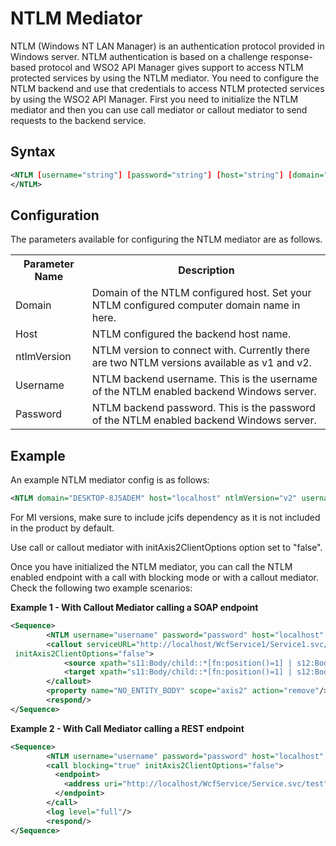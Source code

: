 # NTLM Mediator

NTLM (Windows NT LAN Manager) is an authentication protocol provided in Windows server. NTLM authentication is based on a challenge response-based protocol and WSO2 API Manager gives support to access NTLM protected services by using the NTLM mediator. You need to configure the NTLM backend and use that credentials to access NTLM protected services by using the WSO2 API Manager. First you need to initialize the NTLM mediator and then you can use call mediator or callout mediator to send requests to the backend service.

## Syntax

```xml
<NTLM [username="string"] [password="string"] [host="string"] [domain="string"] [ntlmVersion="string"]>
</NTLM>
```

## Configuration

The parameters available for configuring the NTLM mediator are as follows.

<table>
    <tr>
        <th>Parameter Name</th>
        <th>Description</th>
    </tr>
    <tr>
        <td>Domain</td>
        <td>Domain of the NTLM configured host. Set your NTLM configured computer domain name in here.</td>
    </tr>
    <tr>
        <td>Host</td>
        <td>NTLM configured the backend host name.</td>
    </tr>
    <tr>
        <td>ntlmVersion</td>
        <td>NTLM version to connect with. Currently there are two NTLM versions available as v1 and v2.</td>
    </tr>
    <tr>
        <td>Username</td>
        <td>NTLM backend username. This is the username of the NTLM enabled backend Windows server.</td>
    </tr>
    <tr>
        <td>Password</td>
        <td>NTLM backend password. This is the password of the NTLM enabled backend Windows server.</td>
    </tr>
</table>

## Example

An example NTLM mediator config is as follows:

```xml
<NTLM domain="DESKTOP-8J5ADEM" host="localhost" ntlmVersion="v2" username="wso2" password="xxxxxxx"/>
```

For MI versions, make sure to include jcifs dependency as it is not included in the product by default.

Use call or callout mediator with initAxis2ClientOptions option set to "false".

Once you have initialized the NTLM mediator, you can call the NTLM enabled endpoint with a call with blocking mode or with a callout mediator. Check the following two example scenarios:

**Example 1 - With Callout Mediator calling a SOAP endpoint**

```xml
<Sequence>
        <NTLM username="username" password="password" host="localhost" domain="DESKTOP-ABCD" ntlmVersion="v2"/>
        <callout serviceURL="http://localhost/WcfService1/Service1.svc/test" action="http://tempuri.org/IService1/ResponseFromNTLMservice"
 initAxis2ClientOptions="false">
            <source xpath="s11:Body/child::*[fn:position()=1] | s12:Body/child::*[fn:position()=1]"/>
            <target xpath="s11:Body/child::*[fn:position()=1] | s12:Body/child::*[fn:position()=1]"/>
        </callout>
        <property name="NO_ENTITY_BODY" scope="axis2" action="remove"/>
        <respond/>
</Sequence>
```

**Example 2 - With Call Mediator calling a REST endpoint**

```xml
<Sequence>
        <NTLM username="username" password="password" host="localhost" domain="DESKTOP-ABCD" ntlmVersion="v2"/>
        <call blocking="true" initAxis2ClientOptions="false">
          <endpoint>
            <address uri="http://localhost/WcfService/Service.svc/test"/>
          </endpoint>
        </call>
        <log level="full"/>
        <respond/>
</Sequence>
```
